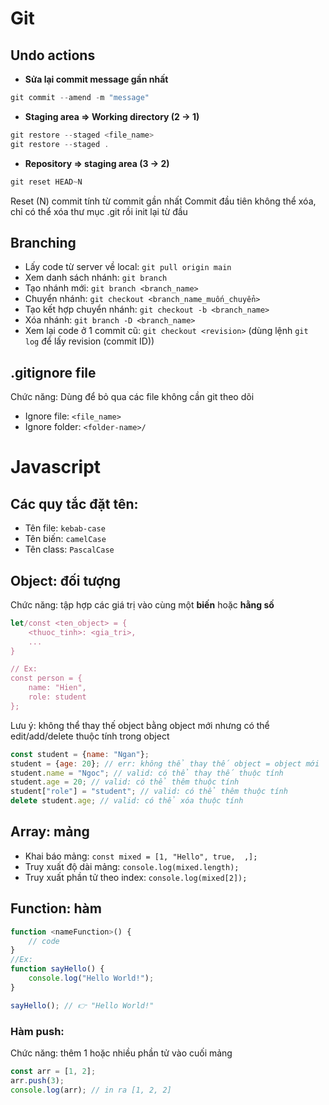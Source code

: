 # Git
## Undo actions
- **Sửa lại commit message gần nhất**
```js
git commit --amend -m "message"
```
- **Staging area => Working directory (2 -> 1)**
```js
git restore --staged <file_name>
git restore --staged .
```
- **Repository => staging area (3 -> 2)**
```js
git reset HEAD~N
```
Reset (N) commit tính từ commit gần nhất
Commit đầu tiên không thể xóa, chỉ có thể xóa thư mục .git rồi init lại từ đầu

## Branching
- Lấy code từ server về local: `git pull origin main`
- Xem danh sách nhánh: `git branch` 
- Tạo nhánh mới: `git branch <branch_name>`
- Chuyển nhánh: `git checkout <branch_name_muốn_chuyển>`
- Tạo kết hợp chuyển nhánh: `git checkout -b <branch_name>`
- Xóa nhánh: `git branch -D <branch_name>`
- Xem lại code ở 1 commit cũ: `git checkout <revision>`
(dùng lệnh `git log` để lấy revision (commit ID))

## .gitignore file
Chức năng: Dùng để bỏ qua các file không cần git theo dõi
- Ignore file: `<file_name>`
- Ignore folder: `<folder-name>/`

# Javascript
## Các quy tắc đặt tên:
- Tên file: `kebab-case`
- Tên biến: `camelCase`
- Tên class: `PascalCase`
## Object: đối tượng
Chức năng: tập hợp các giá trị vào cùng một **biến** hoặc **hằng số**
```js
let/const <ten_object> = {
    <thuoc_tinh>: <gia_tri>,
    ...
}

// Ex:
const person = {
    name: "Hien",
    role: student
};
```
Lưu ý: không thể thay thế object bằng object mới nhưng có thể edit/add/delete thuộc tính trong object
```js
const student = {name: "Ngan"};
student = {age: 20}; // err: không thể thay thế object = object mới
student.name = "Ngoc"; // valid: có thể thay thế thuộc tính
student.age = 20; // valid: có thể thêm thuộc tính
student["role"] = "student"; // valid: có thể thêm thuộc tính
delete student.age; // valid: có thể xóa thuộc tính
```
## Array: mảng
- Khai báo mảng: `const mixed = [1, "Hello", true,  ,];`
- Truy xuất độ dài mảng: `console.log(mixed.length);`
- Truy xuất phần tử theo index: `console.log(mixed[2]);`

## Function: hàm
```js
function <nameFunction>() {
    // code
}
//Ex:
function sayHello() {
    console.log("Hello World!");
}

sayHello(); // 👉 "Hello World!"
```

### Hàm push: 
Chức năng: thêm 1 hoặc nhiều phần tử vào cuối mảng
```js
const arr = [1, 2];
arr.push(3);
console.log(arr); // in ra [1, 2, 2]
```







